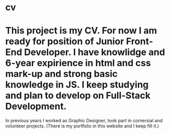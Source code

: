 # cv
# This project is my CV. For now I am ready for position of Junior Front-End Developer. I have knowlidge and 6-year expirience in html and css mark-up and strong basic knowledge  in JS. I keep studying and plan to develop on Full-Stack Development.

In previous years I worked as Graphic Designer, took part in comersial and volunteer projects. (There is my portfolio in this website and I keep fill it.)
